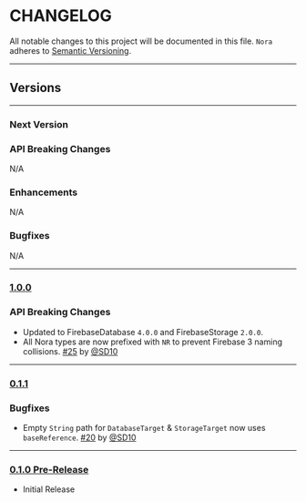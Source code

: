 # CHANGELOG
All notable changes to this project will be documented in this file. 
`Nora` adheres to [Semantic Versioning](http://semver.org/).

---

## Versions

---

### Next Version

### API Breaking Changes
N/A

### Enhancements
N/A

### Bugfixes
N/A

---

### [1.0.0]()

### API Breaking Changes
- Updated to FirebaseDatabase `4.0.0` and FirebaseStorage `2.0.0`.
- All Nora types are now prefixed with `NR` to prevent Firebase 3 naming collisions. [#25](https://github.com/SD10/Nora/pull/25) by [@SD10](https://github.com/SD10)

---

### [0.1.1](https://github.com/SD10/Nora/releases/tag/0.1.0)

### Bugfixes
- Empty `String` path for `DatabaseTarget` & `StorageTarget` now uses `baseReference`. [#20](https://github.com/SD10/Nora/pull/20) by [@SD10](https://github.com/SD10)

---

### [0.1.0 Pre-Release](https://github.com/SD10/Nora/releases/tag/0.1.0)
- Initial Release

